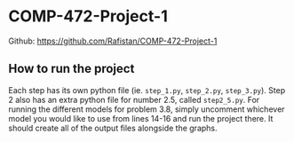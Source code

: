 # COMP-472-Project-1

Github: https://github.com/Rafistan/COMP-472-Project-1

## How to run the project

Each step has its own python file (ie. `step_1.py`, `step_2.py`, `step_3.py`). Step 2 also has an extra python file for number 2.5, called `step2_5.py`.
For running the different models for problem 3.8, simply uncomment whichever model you would like to use from lines 14-16 and run the project there. It should create all of the output files alongside the graphs.
